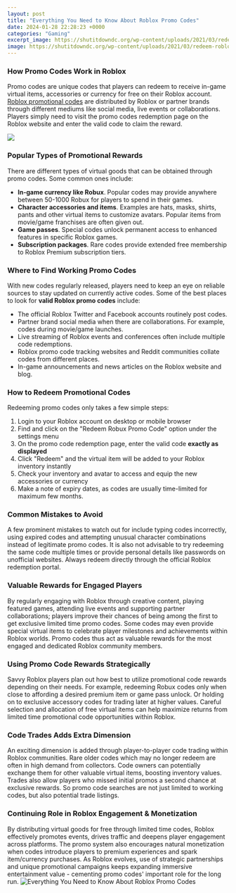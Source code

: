 ```yaml
---
layout: post
title: "Everything You Need to Know About Roblox Promo Codes"
date: 2024-01-28 22:28:23 +0000
categories: "Gaming"
excerpt_image: https://shutitdowndc.org/wp-content/uploads/2021/03/redeem-roblox-codes.jpg
image: https://shutitdowndc.org/wp-content/uploads/2021/03/redeem-roblox-codes.jpg
---
```


### How Promo Codes Work in Roblox
Promo codes are unique codes that players can redeem to receive in-game virtual items, accessories or currency for free on their Roblox account. [Roblox promotional codes](https://store.fi.io.vn/funny-chihuahuas-easter-day-bunny-eggs-easter-costume-womens-chihuahua-dog) are distributed by Roblox or partner brands through different mediums like social media, live events or collaborations. Players simply need to visit the promo codes redemption page on the Roblox website and enter the valid code to claim the reward.

![](https://gamertweak.com/wp-content/uploads/2019/12/roblox-promo-codes-list-1.jpg)
### Popular Types of Promotional Rewards
There are different types of virtual goods that can be obtained through promo codes. Some common ones include:
- **In-game currency like Robux**. Popular codes may provide anywhere between 50-1000 Robux for players to spend in their games.
- **Character accessories and items**. Examples are hats, masks, shirts, pants and other virtual items to customize avatars. Popular items from movie/game franchises are often given out. 
- **Game passes**. Special codes unlock permanent access to enhanced features in specific Roblox games. 
- **Subscription packages**. Rare codes provide extended free membership to Roblox Premium subscription tiers.
### Where to Find Working Promo Codes
With new codes regularly released, players need to keep an eye on reliable sources to stay updated on currently active codes. Some of the best places to look for **valid Roblox promo codes** include:
- The official Roblox Twitter and Facebook accounts routinely post codes. 
- Partner brand social media when there are collaborations. For example, codes during movie/game launches.
- Live streaming of Roblox events and conferences often include multiple code redemptions.
- Roblox promo code tracking websites and Reddit communities collate codes from different places. 
- In-game announcements and news articles on the Roblox website and blog.
### How to Redeem Promotional Codes
Redeeming promo codes only takes a few simple steps:
1. Login to your Roblox account on desktop or mobile browser
2. Find and click on the "Redeem Robux Promo Code" option under the settings menu 
3. On the promo code redemption page, enter the valid code **exactly as displayed** 
4. Click "Redeem" and the virtual item will be added to your Roblox inventory instantly
5. Check your inventory and avatar to access and equip the new accessories or currency 
6. Make a note of expiry dates, as codes are usually time-limited for maximum few months.
### Common Mistakes to Avoid 
A few prominent mistakes to watch out for include typing codes incorrectly, using expired codes and attempting unusual character combinations instead of legitimate promo codes. It is also not advisable to try redeeming the same code multiple times or provide personal details like passwords on unofficial websites. Always redeem directly through the official Roblox redemption portal.
### Valuable Rewards for Engaged Players
By regularly engaging with Roblox through creative content, playing featured games, attending live events and supporting partner collaborations; players improve their chances of being among the first to get exclusive limited time promo codes. Some codes may even provide special virtual items to celebrate player milestones and achievements within Roblox worlds. Promo codes thus act as valuable rewards for the most engaged and dedicated Roblox community members.
### Using Promo Code Rewards Strategically  
Savvy Roblox players plan out how best to utilize promotional code rewards depending on their needs. For example, redeeming Robux codes only when close to affording a desired premium item or game pass unlock. Or holding on to exclusive accessory codes for trading later at higher values. Careful selection and allocation of free virtual items can help maximize returns from limited time promotional code opportunities within Roblox.
### Code Trades Adds Extra Dimension  
An exciting dimension is added through player-to-player code trading within Roblox communities. Rare older codes which may no longer redeem are often in high demand from collectors. Code owners can potentially exchange them for other valuable virtual items, boosting inventory values. Trades also allow players who missed initial promos a second chance at exclusive rewards. So promo code searches are not just limited to working codes, but also potential trade listings.
### Continuing Role in Roblox Engagement & Monetization
By distributing virtual goods for free through limited time codes, Roblox effectively promotes events, drives traffic and deepens player engagement across platforms. The promo system also encourages natural monetization when codes introduce players to premium experiences and spark item/currency purchases. As Roblox evolves, use of strategic partnerships and unique promotional campaigns keeps expanding immersive entertainment value - cementing promo codes' important role for the long run.
![Everything You Need to Know About Roblox Promo Codes](https://shutitdowndc.org/wp-content/uploads/2021/03/redeem-roblox-codes.jpg)
